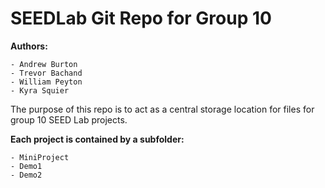 # SEEDLab Git Repo for Group 10

**Authors:**

    - Andrew Burton
    - Trevor Bachand
    - William Peyton
    - Kyra Squier

The purpose of this repo is to act as a central storage location for files for group 10 SEED Lab projects. 

**Each project is contained by a subfolder:**

    - MiniProject
    - Demo1
    - Demo2
